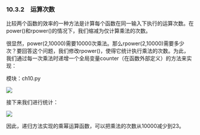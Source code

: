    

### 10.3.2　运算次数

比较两个函数的效率的一种方法是计算每个函数在同一输入下执行的运算次数。在power()和rpower()的情况下，我们缩减为仅计算乘法的次数。

很显然，power(2,10000)需要10000次乘法。那么rpower(2,10000)需要多少次？要回答这个问题，我们修改rpower()，使得它统计执行乘法的次数。为此，我们通过每一次乘法时递增一个全局变量counter（在函数外部定义）的方法来实现：

模块：ch10.py

![](0-Assets/Epubook/程序员编程语言经典合集（计算机科学丛书5册套装），javapython编程语言含经典教材龙书《编译原理》%20(Bruce%20Eckel%20%20Alfred%20V.%20Aho%20%20Monica%20S.%20Lam%20etc.)%20(Z-Library)/images/image09152.jpeg)

接下来我们进行统计：

![](0-Assets/Epubook/程序员编程语言经典合集（计算机科学丛书5册套装），javapython编程语言含经典教材龙书《编译原理》%20(Bruce%20Eckel%20%20Alfred%20V.%20Aho%20%20Monica%20S.%20Lam%20etc.)%20(Z-Library)/images/image09153.jpeg)

因此，递归方法实现的乘幂运算函数，可以把乘法的次数从10000减少到23。